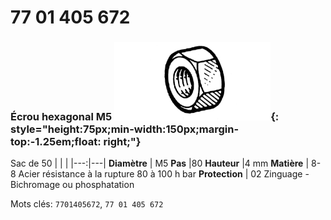 # 77 01 405 672

### Écrou hexagonal M5 ![](../assets/images/parts/hex_bolt.png){: style="height:75px;min-width:150px;margin-top:-1.25em;float: right;"}

Sac de 50
|   |   |
|---:|---|
**Diamètre** | M5
**Pas** |80
**Hauteur** |4 mm
**Matière** | 8-8 Acier résistance à la rupture 80 à 100 h bar
**Protection** | 02 Zinguage - Bichromage ou phosphatation

Mots clés: `7701405672`, `77 01 405 672`
